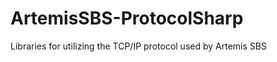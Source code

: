 ArtemisSBS-ProtocolSharp
========================

Libraries for utilizing the TCP/IP protocol used by Artemis SBS
